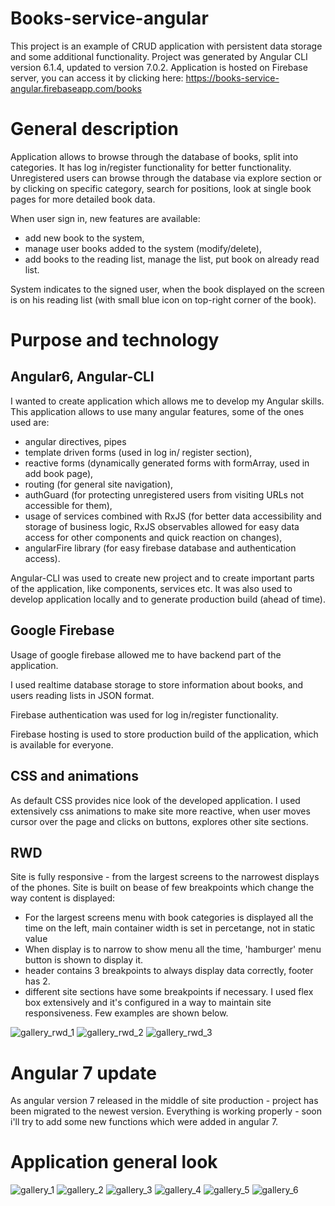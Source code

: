 # Books-service-angular

This project is an example of CRUD application with persistent data storage and some additional 
functionality. Project was generated by Angular CLI version 6.1.4, updated to version 7.0.2. Application is hosted on Firebase server, you can access it
by clicking here: https://books-service-angular.firebaseapp.com/books

# General description

Application allows to browse through the database of books, split into categories. It has log in/register
functionality for better functionality. Unregistered users can browse through the database via explore
section or by clicking on specific category, search for positions, look at single book pages for more 
detailed book data.

When user sign in, new features are available:
 -  add new book to the system,
 -  manage user books added to the system (modify/delete),
 -  add books to the reading list, manage the list, put book on already read list.
 
 System indicates to the signed user, when the book displayed on the screen is on his reading list (with small
 blue icon on top-right corner of the book).
 

# Purpose and technology

## Angular6, Angular-CLI

I wanted to create application which allows me to develop my Angular skills. This application allows to use
many angular features, some of the ones used are:
- angular directives, pipes
- template driven forms (used in log in/ register section),
- reactive forms (dynamically generated forms with formArray, used in add book page),
- routing (for general site navigation),
- authGuard (for protecting unregistered users from visiting URLs not accessible for them),
- usage of services combined with RxJS (for better data accessibility and storage of business logic,
 RxJS observables allowed for easy data access for other components and quick reaction on changes),
- angularFire library (for easy firebase database and authentication access).

Angular-CLI was used to create new project and to create important parts of the application, like components,
services etc. It was also used to develop application locally and to generate production build (ahead of time).

## Google Firebase

Usage of google firebase allowed me to have backend part of the application.

I used realtime database storage to store information about books, and users reading lists in JSON format.

Firebase authentication was used for log in/register functionality.

Firebase hosting is used to store production build of the application, which is available for everyone. 

## CSS and animations

As default CSS provides nice look of the developed application. I used extensively css animations to make site
more reactive, when user moves cursor over the page and clicks on buttons, explores other site sections. 

## RWD

Site is  fully responsive - from the largest screens to the narrowest displays of the phones. Site is built 
on bease of few breakpoints which change the way content is displayed:
* For the largest screens menu with book categories is displayed all the time on the left, main container width is set in percetange, 
not in static value
* When display is to narrow to show menu all the time, 'hamburger' menu button is shown to display
it.
* header contains 3 breakpoints to always display data correctly, footer has 2.
* different site sections have some breakpoints if necessary. I used flex box extensively
and it's configured in a way to maintain site responsiveness. Few examples are shown below.
<img alt="gallery_rwd_1" src="/git_images/12.PNG">
<img alt="gallery_rwd_2" src="/git_images/13.PNG">
<img alt="gallery_rwd_3" src="/git_images/14.PNG">

# Angular 7 update

As angular version 7 released in the middle of site production - project has been migrated to the newest version. 
Everything is working properly - soon i'll try to add some new functions which were added in
angular 7.

# Application general look

<img alt="gallery_1" src="/git_images/1.PNG">
<img alt="gallery_2" src="/git_images/2.PNG">
<img alt="gallery_3" src="/git_images/3.PNG">
<img alt="gallery_4" src="/git_images/4.PNG">
<img alt="gallery_5" src="/git_images/5.PNG">
<img alt="gallery_6" src="/git_images/6.PNG">
